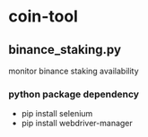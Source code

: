 # coin-tool
## binance_staking.py
monitor binance staking availability
### python package dependency
- pip install selenium
- pip install webdriver-manager
